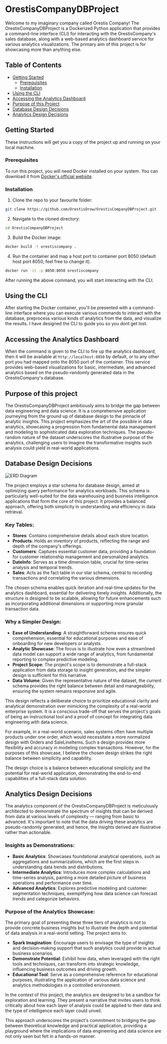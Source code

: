 # OrestisCompanyDBProject

Welcome to my imaginary company called Orestis Company!
The OrestisCompanyDBProject is a Dockerized Python application that provides a command-line interface (CLI) for interacting with the OrestisCompany's sales database, along with a web-based analytics dashboard service for various analytics visualizations. The primary aim of this project is for showcasing more than anything else.

## Table of Contents

- [Getting Started](#getting-started)
  - [Prerequisites](#prerequisites)
  - [Installation](#installation)
- [Using the CLI](#using-the-cli)
- [Accessing the Analytics Dashboard](#accessing-the-analytics-dashboard)
- [Purpose of this Project](#purpose-of-this-project)
- [Database Design Decisions](#database-design-decisions)
- [Analytics Design Decisions](#analytics-design-decisions)

## Getting Started

These instructions will get you a copy of the project up and running on your local machine.

### Prerequisites

To run this project, you will need Docker installed on your system. You can download it from [Docker's official website](https://www.docker.com/get-started).

### Installation

1. Clone the repo to your favourite folder:
```bash
git clone https://github.com/OrestisDrow/OrestisCompanyDBProject.git
```
2. Navigate to the cloned directory:
```bash
cd OrestisCompanyDBProject
```
3. Build the Docker image:
```bash
docker build -t orestiscompany .
```
4. Run the container and map a host port to container port 8050 (default host port 8050, feel free to change it).
```bash
docker run -it -p 8050:8050 orestiscompany
```
After running the above command, you will start interacting with the CLI.

## Using the CLI

After starting the Docker container, you'll be presented with a command-line interface where you can execute various commands to interact with the database, preprocess various kinds of analytics from the data, and visualize the results. I have designed the CLI to guide you so you dont get lost.

## Accessing the Analytics Dashboard

When the command is given to the CLI to fire up the analytics dashboard, then it will be available at `http://localhost:8050` by default, or to any other port you had mapped onto the 8050 port of the container. This service provides web-based visualizations for basic, intermediate, and advanced analytics based on the pseudo-randomly generated data in the OrestisCompany's database.

## Purpose of this project

The OrestisCompanyDBProject ambitiously aims to bridge the gap between data engineering and data science. It is a comprehensive application journeying from the ground up of database design to the pinnacle of analytic insights. This project emphasizes the art of the possible in data analytics, showcasing a progression from fundamental data management and modeling to sophisticated data exploration techniques. The pseudo-random nature of the dataset underscores the illustrative purpose of the analytics, challenging users to imagine the transformative insights such analysis could yield in real-world applications.

## Database Design Decisions

![ERD Diagram](/orestiscompanydbproject/docs/schema.png "Database Entity-Relation-Diagram")

The project employs a star schema for database design, aimed at optimizing query performance for analytics workloads. This schema is particularly well-suited for the data warehousing and business intelligence applications that form the core of this project. It provides a balanced approach, offering both simplicity in understanding and efficiency in data retrieval.

### Key Tables:

- **Stores**: Contains comprehensive details about each store location.
- **Products**: Holds an inventory of products, reflecting the range and depth of the company's offerings.
- **Customers**: Captures essential customer data, providing a foundation for customer relationship management and personalized analytics.
- **DateInfo**: Serves as a time dimension table, crucial for time-series analysis and temporal trends.
- **Sales**: Acts as the fact table in our star schema, central to recording transactions and correlating the various dimensions.

The chosen schema enables quick iteration and real-time updates for the analytics dashboard, essential for delivering timely insights. Additionally, the structure is designed to be scalable, allowing for future enhancements such as incorporating additional dimensions or supporting more granular transaction data.

### Why a Simpler Design:

- **Ease of Understanding**: A straightforward schema ensures quick comprehension, essential for educational purposes and ease of onboarding for new developers or analysts.
- **Analytic Showcase**: The focus is to illustrate how even a streamlined data model can support a wide range of analytics, from fundamental reporting to complex predictive modeling.
- **Project Scope**: The project's scope is to demonstrate a full-stack application from data storage to insight generation, and the simpler design is sufficient for this narrative.
- **Data Volume**: Given the representative nature of the dataset, the current schema provides the right balance between detail and manageability, ensuring the system remains responsive and agile.

This design reflects a deliberate choice to prioritize educational clarity and analytical demonstration over mimicking the complexity of a real-world enterprise system. It is a conscious trade-off that serves the project's goals of being an instructional tool and a proof of concept for integrating data engineering with data science. 

For example, in a real-world scenario, sales systems often have multiple products under one order, which would necessitate a more normalized design with Orders and SaleLineItems. Such a design provides more flexibility and accuracy in modeling complex transactions. However, for the purposes of this showcase, I believe the chosen design strikes the right balance between simplicity and capability.

The design choice is a balance between educational simplicity and the potential for real-world application, demonstrating the end-to-end capabilities of a full-stack data solution.

## Analytics Design Decisions

The analytics component of the OrestisCompanyDBProject is meticulously architected to demonstrate the spectrum of insights that can be derived from data at various levels of complexity — ranging from basic to advanced. It's important to note that the data driving these analytics are pseudo-randomly generated, and hence, the insights derived are illustrative rather than actionable.

### Insights as Demonstrations:

- **Basic Analytics**: Showcases foundational analytical operations, such as aggregations and summarizations, which are the first steps in understanding data trends and distributions.
- **Intermediate Analytics**: Introduces more complex calculations and time-series analysis, painting a more detailed picture of business operations and performance over time.
- **Advanced Analytics**: Explores predictive modeling and customer segmentation techniques, exemplifying how data science can forecast trends and categorize behaviors.

### Purpose of the Analytics Showcase:

The primary goal of presenting these three tiers of analytics is not to provide concrete business insights but to illustrate the depth and potential of data analysis in a real-world setting. The project aims to:

- **Spark Imagination**: Encourage users to envisage the type of insights and decision-making support that such analytics could provide in actual business scenarios.
- **Demonstrate Potential**: Exhibit how data, when leveraged with the right tools and techniques, can transform into strategic knowledge, influencing business outcomes and driving growth.
- **Educational Tool**: Serve as a comprehensive reference for educational purposes, illustrating the application of various data science and analytics methodologies in a controlled environment.

In the context of this project, the analytics are designed to be a sandbox for exploration and learning. They present a narrative that invites users to think critically about how each layer of analysis could be applied to their data and the type of intelligence each layer could unveil.

This approach underscores the project's commitment to bridging the gap between theoretical knowledge and practical application, providing a playground where the implications of data engineering and data science are not only seen but felt in a hands-on manner.



